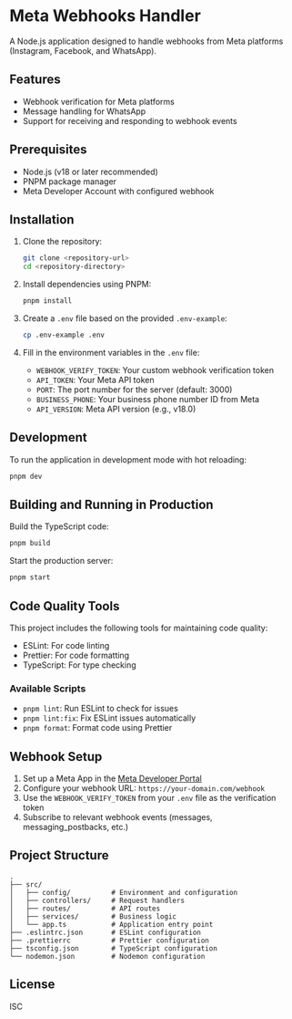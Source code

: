 # Meta Webhooks Handler

A Node.js application designed to handle webhooks from Meta platforms (Instagram, Facebook, and WhatsApp).

## Features

- Webhook verification for Meta platforms
- Message handling for WhatsApp
- Support for receiving and responding to webhook events

## Prerequisites

- Node.js (v18 or later recommended)
- PNPM package manager
- Meta Developer Account with configured webhook

## Installation

1. Clone the repository:
   ```bash
   git clone <repository-url>
   cd <repository-directory>
   ```

2. Install dependencies using PNPM:
   ```bash
   pnpm install
   ```

3. Create a `.env` file based on the provided `.env-example`:
   ```bash
   cp .env-example .env
   ```

4. Fill in the environment variables in the `.env` file:
   - `WEBHOOK_VERIFY_TOKEN`: Your custom webhook verification token
   - `API_TOKEN`: Your Meta API token
   - `PORT`: The port number for the server (default: 3000)
   - `BUSINESS_PHONE`: Your business phone number ID from Meta
   - `API_VERSION`: Meta API version (e.g., v18.0)

## Development

To run the application in development mode with hot reloading:

```bash
pnpm dev
```

## Building and Running in Production

Build the TypeScript code:

```bash
pnpm build
```

Start the production server:

```bash
pnpm start
```

## Code Quality Tools

This project includes the following tools for maintaining code quality:

- ESLint: For code linting
- Prettier: For code formatting
- TypeScript: For type checking

### Available Scripts

- `pnpm lint`: Run ESLint to check for issues
- `pnpm lint:fix`: Fix ESLint issues automatically
- `pnpm format`: Format code using Prettier

## Webhook Setup

1. Set up a Meta App in the [Meta Developer Portal](https://developers.facebook.com/)
2. Configure your webhook URL: `https://your-domain.com/webhook`
3. Use the `WEBHOOK_VERIFY_TOKEN` from your `.env` file as the verification token
4. Subscribe to relevant webhook events (messages, messaging_postbacks, etc.)

## Project Structure

```
.
├── src/
│   ├── config/          # Environment and configuration
│   ├── controllers/     # Request handlers
│   ├── routes/          # API routes
│   ├── services/        # Business logic
│   └── app.ts           # Application entry point
├── .eslintrc.json       # ESLint configuration
├── .prettierrc          # Prettier configuration
├── tsconfig.json        # TypeScript configuration
└── nodemon.json         # Nodemon configuration
```

## License

ISC
